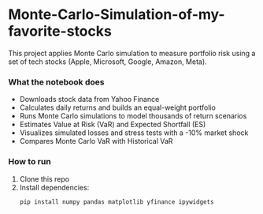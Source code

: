 # Monte-Carlo-Simulation-of-my-favorite-stocks

This project applies Monte Carlo simulation to measure portfolio risk using a set of tech stocks (Apple, Microsoft, Google, Amazon, Meta).

### What the notebook does
- Downloads stock data from Yahoo Finance  
- Calculates daily returns and builds an equal-weight portfolio  
- Runs Monte Carlo simulations to model thousands of return scenarios  
- Estimates Value at Risk (VaR) and Expected Shortfall (ES)  
- Visualizes simulated losses and stress tests with a -10% market shock  
- Compares Monte Carlo VaR with Historical VaR  

### How to run
1. Clone this repo  
2. Install dependencies:  
   ```bash
   pip install numpy pandas matplotlib yfinance ipywidgets
